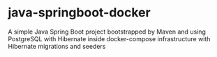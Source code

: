 # java-springboot-docker
A simple Java Spring Boot project bootstrapped by Maven and using PostgreSQL with Hibernate inside docker-compose infrastructure with Hibernate migrations and seeders
